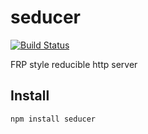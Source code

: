 # seducer

[![Build Status](https://secure.travis-ci.org/Gozala/seducer.png)](http://travis-ci.org/Gozala/seducer)

FRP style reducible http server

## Install

    npm install seducer
